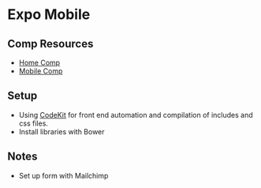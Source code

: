 # Expo Mobile

## Comp Resources
- [Home Comp](https://projects.invisionapp.com/share/RE1M5SHMC#/screens)
- [Mobile Comp](https://projects.invisionapp.com/share/JE1SHU3NZ#/screens)

## Setup
- Using [CodeKit](https://incident57.com/codekit/) for front end automation and compilation of includes and css files.
- Install libraries with Bower

## Notes
- Set up form with Mailchimp

